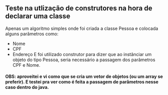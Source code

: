 ## Teste na utlização de construtores na hora de declarar uma classe

Apenas um algoritmo simples onde foi criada a classe Pessoa e colocada alguns parâmetros como:
- Nome
- CPF
- Endereço
E foi utilizado construtor para dizer que ao instânciar um objeto do tipo Pessoa, seria necessário a passagem dos parâmetros CPF e Nome.

#### OBS: aproveitei e vi como que se cria um vetor de objetos (ou um array se preferir). E testei pra ver como é feita a passagem de parâmetros nesse caso dentro do java. 
